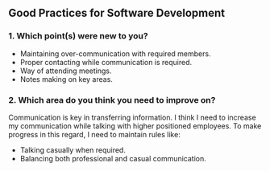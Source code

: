 ## Good Practices for Software Development

### 1. Which point(s) were new to you?
- Maintaining over-communication with required members.
- Proper contacting while communication is required.
- Way of attending meetings.
- Notes making on key areas.

### 2. Which area do you think you need to improve on?
Communication is key in transferring information. I think I need to increase my communication while talking with higher positioned employees. To make progress in this regard, I need to maintain rules like:
- Talking casually when required.
- Balancing both professional and casual communication.
